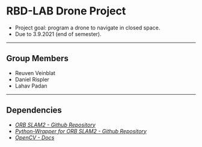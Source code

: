 # RBD-LAB Drone Project
- Project goal: program a drone to navigate in closed space.
- Due to 3.9.2021 (end of semester).
---
## Group Members
- Reuven Veinblat
- Daniel Rispler
- Lahav Padan
---
## Dependencies
- [_ORB SLAM2  - Github Repository_](https://github.com/raulmur/ORB_SLAM2)
- [_Python-Wrapper for ORB SLAM2 - Github Repository_](https://github.com/jskinn/ORB_SLAM2-PythonBindings)
- [_OpenCV - Docs_](https://docs.opencv.org/4.5.3/)

